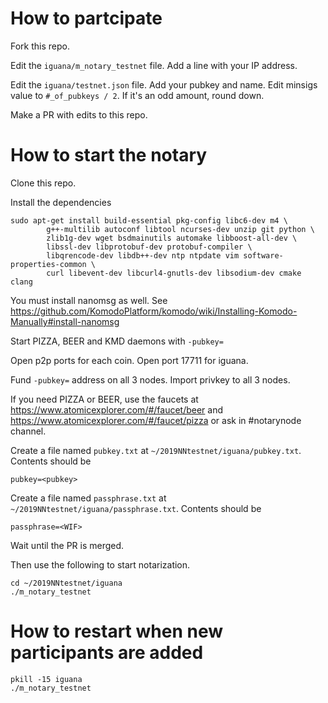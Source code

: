 # How to partcipate
Fork this repo.

Edit the `iguana/m_notary_testnet` file. Add a line with your IP address. 

Edit the `iguana/testnet.json` file. Add your pubkey and name. Edit minsigs value to `#_of_pubkeys / 2`. If it's an odd amount, round down. 

Make a PR with edits to this repo. 

# How to start the notary

Clone this repo.

Install the dependencies
```
sudo apt-get install build-essential pkg-config libc6-dev m4 \
        g++-multilib autoconf libtool ncurses-dev unzip git python \
        zlib1g-dev wget bsdmainutils automake libboost-all-dev \
        libssl-dev libprotobuf-dev protobuf-compiler \
        libqrencode-dev libdb++-dev ntp ntpdate vim software-properties-common \
        curl libevent-dev libcurl4-gnutls-dev libsodium-dev cmake clang
```

You must install nanomsg as well. See https://github.com/KomodoPlatform/komodo/wiki/Installing-Komodo-Manually#install-nanomsg

Start PIZZA, BEER and KMD daemons with `-pubkey=` 

Open p2p ports for each coin. Open port 17711 for iguana. 

Fund `-pubkey=` address on all 3 nodes. Import privkey to all 3 nodes. 

If you need PIZZA or BEER, use the faucets at https://www.atomicexplorer.com/#/faucet/beer and https://www.atomicexplorer.com/#/faucet/pizza or ask in #notarynode channel. 

Create a file named `pubkey.txt` at `~/2019NNtestnet/iguana/pubkey.txt`. Contents should be 
```
pubkey=<pubkey>
```

Create a file named `passphrase.txt` at `~/2019NNtestnet/iguana/passphrase.txt`. Contents should be
```
passphrase=<WIF>
```

Wait until the PR is merged. 

Then use the following to start notarization.
```
cd ~/2019NNtestnet/iguana
./m_notary_testnet
```

# How to restart when new participants are added 

```
pkill -15 iguana
./m_notary_testnet
```
